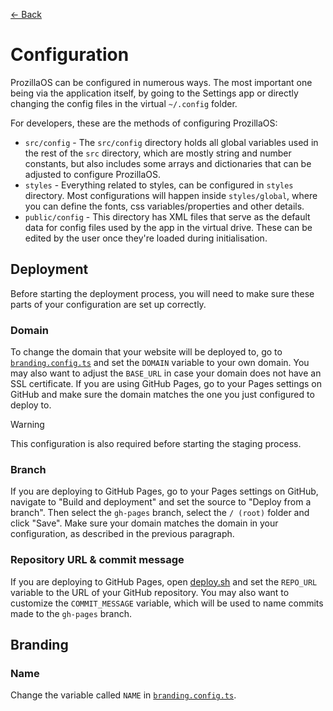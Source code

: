 [← Back](../README.md)

# Configuration

ProzillaOS can be configured in numerous ways. The most important one being via the application itself, by going to the Settings app or directly changing the config files in the virtual `~/.config` folder.

For developers, these are the methods of configuring ProzillaOS:

- `src/config` - The `src/config` directory holds all global variables used in the rest of the `src` directory, which are mostly string and number constants, but also includes some arrays and dictionaries that can be adjusted to configure ProzillaOS.
- `styles` - Everything related to styles, can be configured in `styles` directory. Most configurations will happen inside `styles/global`, where you can define the fonts, css variables/properties and other details.
- `public/config` - This directory has XML files that serve as the default data for config files used by the app in the virtual drive. These can be edited by the user once they're loaded during initialisation.

## Deployment

Before starting the deployment process, you will need to make sure these parts of your configuration are set up correctly.

### Domain

To change the domain that your website will be deployed to, go to [`branding.config.ts`](../../src/config/branding.config.ts) and set the `DOMAIN` variable to your own domain. You may also want to adjust the `BASE_URL` in case your domain does not have an SSL certificate. If you are using GitHub Pages, go to your Pages settings on GitHub and make sure the domain matches the one you just configured to deploy to.

> [!WARNING]  
> This configuration is also required before starting the staging process.

### Branch

If you are deploying to GitHub Pages, go to your Pages settings on GitHub, navigate to "Build and deployment" and set the source to "Deploy from a branch". Then select the `gh-pages` branch, select the `/ (root)` folder and click "Save". Make sure your domain matches the domain in your configuration, as described in the previous paragraph.

### Repository URL & commit message

If you are deploying to GitHub Pages, open [deploy.sh](../../deploy.sh) and set the `REPO_URL` variable to the URL of your GitHub repository. You may also want to customize the `COMMIT_MESSAGE` variable, which will be used to name commits made to the `gh-pages` branch.

## Branding

### Name

Change the variable called `NAME` in [`branding.config.ts`](../../src/config/branding.config.ts).